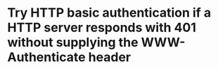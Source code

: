 # Try HTTP basic authentication if a HTTP server responds with 401 without supplying the WWW-Authenticate header
